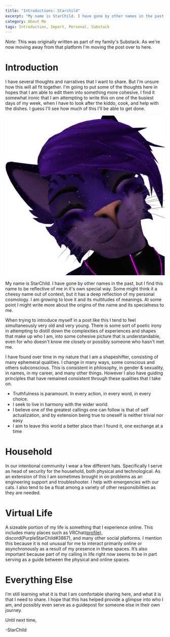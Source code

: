 ```yaml
---
title: "Introductions: Starchild"
excerpt: "My name is StarChild. I have gone by other names in the past[...]"
category: About Me
tags: Introduction, Import, Personal, Substack 
---
```

_Note_:
This was originally written as part of my family's Substack. As we're now moving away from that platform I'm moving the post over to here. 

# Introduction

I have several thoughts and narratives that I want to share. But I'm unsure how this will all fit together. I'm going to put some of the thoughts here in hopes that I am able to edit them into something more cohesive. I find it somewhat ironic that I am attempting to write this on one of the busiest days of my week, when I have to look after the kiddo, cook, and help with the dishes. I guess I'll see how much of this I'll be able to get done.

![StarChild's VRChat avatar smiling warmly at the camera with a head tilt.](/assets/images/Intro-picture.png "Intro Smile")

My name is StarChild. I have gone by other names in the past, but I find this name to be reflective of me in it's own special way. Some might think it a cheesy name out of context, but it has a deep reflection of my personal cosmology. I am growing to love it and its multitudes of meanings. At some point I might write more about the origins of the name and its specialness to me.

When trying to introduce myself in a post like this I tend to feel simultaneously very old and very young. There is some sort of poetic irony in attempting to distill down the complexities of experiences and shapes that make up who I am, into some cohesive picture that is understandable, even for who doesn't know me closely or possibly someone who hasn't met me.

I have found over time in my nature that I am a shapeshifter, consisting of many ephemeral qualities. I change in many ways, some conscious and others subconscious. This is consistent in philosophy, in gender & sexuality, in names, in my career, and many other things. However I also have guiding principles that have remained consistent through these qualities that I take on.

* Truthfulness is paramount. In every action, in every word, in every choice.
* I seek to live in harmony with the wider world.
* I believe one of the greatest callings one can follow is that of self actualization, and by extension being true to oneself is neither trivial nor easy
* I aim to leave this world a better place than I found it, one exchange at a time

# Household
In our intentional community I wear a few different hats. Specifically I serve as head of security for the household, both physical and technological. As an extension of this I am sometimes brought in on problems as an engineering support and troubleshooter. I help with emergencies with our cats. I also tend to be a float among a variety of other responsibilities as they are needed.

# Virtual Life
A sizeable portion of my life is something that I experience online. This includes many places such as VRChat([profile](https://vrchat.com/home/user/usr_66e95028-74d9-4e35-87aa-ee2103c4f6eb)), discord(PurpleStarChild#3867), and many other social platforms. I mention this because it is not unusual for me to interact primarily online or asynchronously as a result of my presence in these spaces. It’s also important because part of my calling in life right now seems to be in part serving as a guide between the physical and online spaces.

# Everything Else
I’m still learning what it is that I am comfortable sharing here, and what it is that I need to share. I hope that this has helped provide a glimpse into who I am, and possibly even serve as a guidepost for someone else in their own journey.

Until next time,

-StarChild